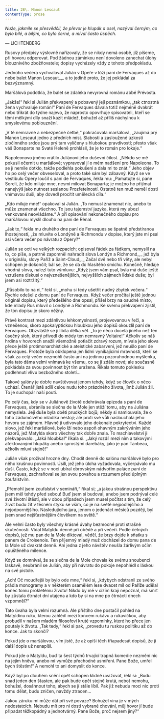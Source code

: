 ```yaml
---
title: 28\. Manon Lescaut
contentType: prose
---
```


<section>

_Nuže, jakmile se přesvědčil, že převor je hlupák a osel, nazýval černým, co bylo bílé, a bílým, co bylo černé, a míval často úspěch._

— LICHTENBERG

Rusovy předpisy výslovně nařizovaly, že se nikdy nemá osobě, jíž píšeme, při hovoru odporovat. Pod žádnou záminkou není dovoleno zanechat úlohy blouznivého zbožňovatele; dopisy vycházely vždy z tohoto předpokladu.

Jednoho večera vychvaloval Julián v Opeře v lóži paní de Fervaques až do nebe balet Manon Lescaut_,_ a to jedině proto, že jej pokládal za bezvýznamný.

Maršálová podotkla, že balet se zdaleka nevyrovná románu abbé Prévosta.

„Jakže!“ řekl si Julián překvapený a pobavený její poznámkou, „tak ctnostná žena vychvaluje román!“ Paní de Fervaques dávala totiž nejméně dvakrát nebo třikrát do týdne najevo, že naprosto opovrhuje spisovateli, kteří se těmi mělkými díly snaží kazit mládež, bohužel až příliš náchylnou k smyslovému poblouznění.

„V té nemravné a nebezpečné četbě,“ pokračovala maršálová, „zaujímá prý Manon Lescaut jedno z předních míst. Slabosti a zasloužené úzkosti zločinného srdce jsou prý tam vylíčeny s hlubokou pravdivostí; přesto však váš Bonaparte na Svaté Heleně prohlásil, že je to román pro lokaje.“

Napoleonovo jméno vrátilo Juliánovi jeho duševní čilost. „Někdo se mě pokusil očernit u maršálové; vypravoval jí o mém nadšení pro Napoleona. To se jí nemile dotklo, takže podlehla pokušení a dala mi to znát.“ Jeho objev ho po celý večer obveseloval, a proto také sám byl zábavný. Když se ve vestibulu Opery loučil s paní de Fervaques, řekla mu: „Pamatujte si, pane Soreli, že kdo miluje mne, nesmí milovat Bonaparta; je možno ho přijímat nanejvýš jako nutnost seslanou Prozřetelností. Ostatně ten muž neměl dosti vnímavou duši, aby dovedl procítit umělecká díla.“

„Kdo miluje mne!“ opakoval si Julián. „To nemusí znamenat nic, anebo to může znamenat všechno. To jsou tajemství jazyka, která my ubozí venkované neovládáme.“ A při opisování nekonečného dopisu pro maršálovou myslil dlouho na paní de Rênal.

„Jak to,“ řekla mu druhého dne paní de Fervaques se špatně předstíranou lhostejností, „že mluvíte o Londýně a Richmondu v dopise, který jste mi psal asi včera večer po návratu z Opery?“

Julián se octl ve velkých rozpacích; opisoval řádek za řádkem, nemyslil na to, co píše, a patrně zapomněl nahradit slova Londýn a Richmond_,_ jež byla v originálu, slovy Paříž a Saint-Cloud_._ Začal dvě nebo tři věty, ale nebyl schopen je dokončit; bál se, že se dá do hlasitého smíchu. Konečně, hledaje vhodná slova, nalezl tuto výmluvu: „Když jsem vám psal, byla má duše ještě vzrušena diskusí o nejvznešenějších, nejvyšších zájmech lidské duše; byl jsem asi roztržitý.“

„Působilo to na ni,“ řekl si, „mohu si tedy ušetřit nudný zbytek večera.“ Rychle odešel z domu paní de Fervaques. Když večer pročítal ještě jednou originál dopisu, který předešlého dne opsal, přišel brzy na osudné místo, kde mladý Rus mluvil o Londýně a Richmondu. Ke svému překvapení zjistil, že tón dopisu je skoro něžný.

Právě kontrast mezi zdánlivou lehkomyslností, projevovanou v řeči, a vznešenou, skoro apokalyptickou hloubkou jeho dopisů okouzlil paní de Fervaques. Obzvláště se jí líbila délka vět. „To je něco docela jiného než ten úsečný sloh, který přivedl do módy ten nemravný Voltaire!“ Ačkoliv se náš hrdina v hovorech snažil všemožně potlačit zdravý rozum, mívala jeho slova přece ještě protimonarchistické a ateistické zabarvení, jež neušlo paní de Fervaques. Protože byla obklopena jen lidmi vynikajícími mravností, kteří se však za celý večer nezmohli často ani na jedinou pozoruhodnou myšlenku, byla tato dáma velmi vnímavá ke všemu, co se jí zdálo nové; ale současně pokládala za svou povinnost být tím uražena. Říkala tomuto poklesku podlehnutí vlivu bezbožného století…

Takové salóny je dobře navštěvovat jenom tehdy, když se člověk o něco uchází. Čtenář jistě sdílí celou nudu toho prázdného života, jímž Julián žil. To je suchopár naší pouti.

Po celý čas, kdy se v Juliánově životě odehrávala epizoda s paní de Fervaques, ubránila se slečna de la Mole jen stěží tomu, aby na Juliána nemyslela. Její duše byla obětí prudkých bojů; někdy si namlouvala, že o toho zádumčivého mladíka nestojí; ale proti své vůli naslouchala jeho hovoru se zájmem. Hlavně ji udivovalo jeho dokonalé pokrytectví. Každé slovo, jež řekl maršálové, bylo lží nebo aspoň ohavným zakrýváním jeho názorů, jež Matylda skoro všechny tak dobře znala. To machiavelství ji překvapovalo. „Jaká hloubka!“ říkala si. „Jaký rozdíl mezi ním a takovými afektovanými hlupáky anebo sprostými darebáky, jako je pan Tanbeau, ačkoliv mluví stejně!“

Julián však prožíval hrozné dny. Chodit denně do salónu maršálové bylo pro něho krušnou povinností. Úsilí, jež jeho úloha vyžadovala, vyčerpávalo mu duši. Často, když se v noci ubíral obrovským nádvořím paláce paní de Fervaques, zachraňoval se jen svou povahou a rozumem před úplným zoufalstvím.

„Přemohl jsem zoufalství v semináři,“ říkal si; „a jakou strašnou perspektivu jsem měl tehdy před sebou! Buď jsem si budoval, anebo jsem podrýval celé své životní štěstí, ale v obou případech jsem musel počítat s tím, že celý život budu žít v těsném styku se vším, co je na světě nejpodlejšího a nejodpornějšího. Následujícího jara, jenom o jedenáct měsíců později, byl jsem snad nejšťastnějším člověkem na světě.“

Ale velmi často byly všechny krásné úvahy bezmocné proti strašné skutečnosti. Vídal Matyldu denně při obědě a při večeři. Podle četných dopisů, jež mu pan de la Mole diktoval, věděl, že brzy dojde k sňatku s panem de Croisenois. Ten příjemný mladý muž docházel do domu pana de la Mole už dvakrát denně. Ani jedna z jeho návštěv neušla žárlivým očím opuštěného milence.

Když se domníval, že se slečna de la Mole chovala ke svému snoubenci laskavě, neubránil se Julián, aby při návratu do pokoje nepohlédl s láskou na své pistole.

„Ach! Oč moudřejší by bylo ode mne,“ řekl si, „kdybych odstranil ze svého prádla monogramy a v některém osamělém lese dvacet mil od Paříže udělal konec tomu prokletému životu! Nikdo by mě v cizím kraji nepoznal, má smrt by zůstala čtrnáct dní utajena a kdo by si na mne po čtrnácti dnech vzpomněl?“

Tato úvaha byla velmi rozumná. Ale příštího dne postačil pohled na Matyldinu ruku, kterou zahlédl mezi koncem rukávu a rukavičkou, aby probudil v našem mladém filosofovi kruté vzpomínky, které ho přece jen poutaly k životu. „Tak tedy,“ řekl si pak, „provedu tu ruskou politiku až do konce. Jak to skončí?

Pokud jde o maršálovou, vím jistě, že až opíši těch třiapadesát dopisů, že jí další dopis už nenapíši.

Pokud jde o Matyldu, buď ta šest týdnů trvající trapná komedie nezmění nic na jejím hněvu, anebo mi vymůže přechodné usmíření. Pane Bože, umřel bych štěstím!“ A nemohl to ani domyslit do konce.

Když byl po dlouhém snění opět schopen klidně uvažovat, řekl si: „Budu snad jeden den šťasten, ale pak bude opět stejně krutá, neboť nemohu, bohužel, dosáhnout toho, abych se jí stále líbil. Pak již nebudu moci nic proti tomu dělat, budu zničen, navždy ztracen…

Jakou záruku mi může dát při své povaze? Bohužel vina je v mých nedostatcích. Nebudu mít pro ni dosti vybrané chování, můj hovor jí bude připadat těžkopádný a jednotvárný. Pane Bože, proč nejsem jiný?“

</section>

[^1]: V mincích po 6 francích.

[^2]: Citáty z Byrona jsou v překladu Pavla Eisnera.

[^3]: Hrdinka veršované povídky ,,Paní z Vergy“ hynoucí v domnění, že ji zradil milenec.

[^4]: Překlad J. V. Sládka.

[^5]: Náboženské spolky služebnictva, jejichž prostřednictvím církev získávala spojence v šlechtických domech.

[^6]: Podívejte se na stranu 130.

[^7]: Věřte mi.

[^8]: Co je psáno, to je dáno.

[^9]: Chytrému napověz.

[^10]: Buď zdráv a miluj mě.

[^11]: Viz v Louvru vévodu Františka Aquitánského, odkládajícího přilbu a beroucího na sebe mnišský hábit, č. 1130 (_pozn. aut._).

[^12]: Francouzská mystička.

[^13]: Venkove, kdy tě spatřím (citát je však z Horatia).

[^14]: Jsem při tobě, je to moje dílo.

[^15]: Proslulý kejklíř (pozn. autora).

[^16]: Rossiniho opera.

[^17]: To mluví nespokojenec (poznámka Molièrova k Tartuffovi). _Pozn. autora._

[^18]: Biskup a ministr narozený v Besançonu.

[^19]: Redaktoři satirického časopisu, uvěznění pro urážku vlády.

[^20]: Musím se potrestat, jestliže jsem příliš milovala.

[^21]: Syn zedníka, který velel části roajalistické armády při vendéském povstání.

[^22]: Slavný kazatel.

[^23]: Jestliže dovolí osud.

[^24]: Od této chvíle již neřeknu ani slovo.

[^25]: Zde mluví z něho jakobín (_Pozn. aut.)._

[^26]: Od La Fontaina; podle nich je „manželský svazek tísnivým ortelem“.
